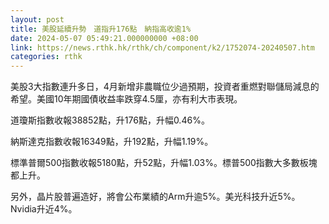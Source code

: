 ```yaml
---
layout: post
title: 美股延續升勢　道指升176點　納指高收逾1%
date: 2024-05-07 05:49:21.000000000 +08:00
link: https://news.rthk.hk/rthk/ch/component/k2/1752074-20240507.htm
categories: rthk
---
```


美股3大指數連升多日，4月新增非農職位少過預期，投資者重燃對聯儲局減息的希望。美國10年期國債收益率跌穿4.5厘，亦有利大市表現。

道瓊斯指數收報38852點，升176點，升幅0.46%。

納斯達克指數收報16349點，升192點，升幅1.19%。

標準普爾500指數收報5180點，升52點，升幅1.03%。標普500指數大多數板塊都上升。

另外，晶片股普遍造好，將會公布業績的Arm升逾5%。美光科技升近5%。Nvidia升近4%。
